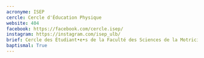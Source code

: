 ```yaml
---
acronyme: ISEP
cercle: Cercle d'Éducation Physique 
website: 404
facebook: https://facebook.com/cercle.isep/
instagram: https://instagram.com/isep_ulb/
brief: Cercle des Étudiant•e•s de la Faculté des Sciences de la Motricité orienté en Éducation Physique
baptismal: True
---
```

